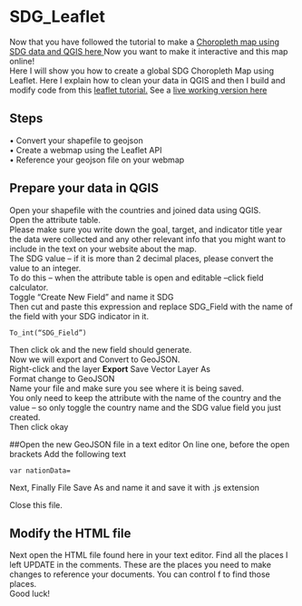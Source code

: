 # SDG_Leaflet
Now that you have followed the tutorial to make a <a href="https://github.com/bricker0/choropleth_map">Choropleth map using SDG data and QGIS here </a> Now you want to make it interactive and this map online!  
Here I will show you how to create a global SDG Choropleth Map using Leaflet. Here I explain how to clean your data in QGIS and then I build and modify code from this <a href="https://leafletjs.com/examples/choropleth/"> leaflet tutorial.</a>
See a  <a href="https://bricker0.github.io/leaflet.html"> live working version here</a> 
## Steps
•	Convert your shapefile to geojson<br>
•	Create a webmap using the Leaflet API<br>
•	Reference your geojson file on your webmap<br>
## Prepare your data in QGIS
Open your shapefile with the countries and joined data using QGIS. <br>
Open the attribute table. <br>
Please make sure you write down the goal, target, and indicator title year the data were collected and any other relevant info that you might want to include in the text on your website about the map. <br>
The SDG value – if it is more than 2 decimal places, please convert the value to an integer.  <br>
To do this – when the attribute table is open and editable –click field calculator. <br>
Toggle “Create New Field” and name it SDG<br>
Then cut and paste this expression and replace SDG_Field with the name of the field with your SDG indicator in it. <br>
```
To_int(“SDG_Field”)
```
Then click ok and the new field should generate. <br>
Now we will export and Convert to GeoJSON. <br>
Right-click and the layer <b>Export</b> Save Vector Layer As<br>
Format change to GeoJSON<br>
Name your file and make sure you see where it is being saved.<br>
You only need to keep the attribute with the name of the country and the value – so only toggle the country name and the SDG value field you just created.<br>
Then click okay<br>

##Open the new GeoJSON file in a text editor
On line one, before the open brackets Add the following text
```
var nationData=
```

Next, Finally File Save As and name it and save it with .js extension

Close this file. <br>

## Modify the HTML file
Next open the HTML file found here in your text editor. Find all the places I left UPDATE in the comments. These are the places you need to make changes to reference your documents. You can control f to find those places.
<br>
Good luck!
